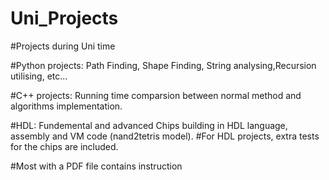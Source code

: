 # Uni_Projects

#Projects during Uni time

#Python projects: Path Finding, Shape Finding, String analysing,Recursion utilising, etc...

#C++ projects: Running time comparsion between normal method and algorithms implementation.

#HDL: Fundemental and advanced Chips building in HDL language, assembly and VM code (nand2tetris model).
#For HDL projects, extra tests for the chips are included.

#Most with a PDF file contains instruction


